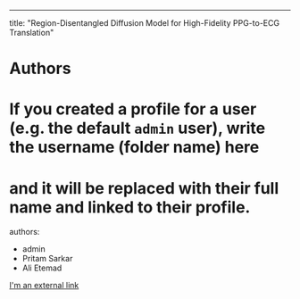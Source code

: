 ---
title: "Region-Disentangled Diffusion Model for High-Fidelity PPG-to-ECG Translation"

# Authors
# If you created a profile for a user (e.g. the default `admin` user), write the username (folder name) here 
# and it will be replaced with their full name and linked to their profile.
authors:
- admin
- Pritam Sarkar
- Ali Etemad

[I'm an external link](https://www.google.com)